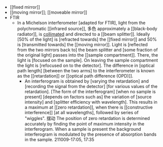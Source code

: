- [[fixed mirror]]
- [[moving mirror]]; [[moveable mirror]]
- FTIR
    - In a Michelson interferometer [adapted for FTIR], light from the polychromatic [[infrared source]], 多色 approximately a [[black-body radiator]], is [collimated](((9lctvsya6))) and directed to a [[beam splitter]]. Ideally [50% of the light] is [refracted towards] the [[fixed mirror]] and 50% is [transmitted towards] the [[moving mirror]]. Light is [reflected from the two mirrors back to] the beam splitter and [some fraction of the original light] passes into the [[sample compartment]]. There, the light is [focused on the sample]. On leaving the sample compartment the light is [refocused on to the detector]. The difference in [optical path length] [between the two arms] to the interferometer is known as the [[retardation]] or [[optical path difference (OPD)]]. 
        - An interferogram is obtained by [varying the retardation] and [recording the signal from the detector] [for various values of the retardation]. [The form of the interferogram] [when no sample is present] [depends on factors such as] the variation of [source intensity] and [splitter efficiency with wavelength]. This results in a maximum at [[zero retardation]], when there is [[constructive interference]] [at all wavelengths], followed by series of "wiggles". 摆动 The position of zero retardation is determined accurately by finding the point of maximum intensity in the interferogram. When a sample is present the background interferogram is modulated by the presence of absorption bands in the sample.
211009-17:05, 17:35
